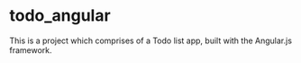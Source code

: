 # todo_angular
This is a project which comprises of a Todo list app, built with the Angular.js framework.
